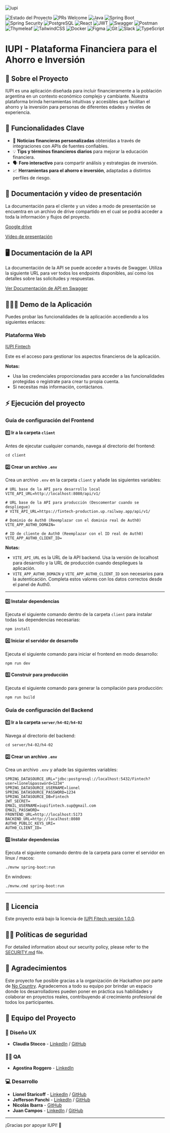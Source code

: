 ![iupi](https://github.com/user-attachments/assets/0c295b15-c021-4d24-9912-d0bb067b460d)

![Estado del Proyecto](https://img.shields.io/badge/Estado-Lanzamiento-green) ![PRs Welcome](https://img.shields.io/badge/PRs-welcome-green) ![Java](https://img.shields.io/badge/Java-007396?logo=java&logoColor=white&color=007396) ![Spring Boot](https://img.shields.io/badge/Spring--Boot-6DB33F?logo=spring-boot&logoColor=white&color=6DB33F) ![Spring Security](https://img.shields.io/badge/Spring--Security-6DB33F?logo=spring-security&logoColor=white&color=6DB33F) ![PostgreSQL](https://img.shields.io/badge/PostgreSQL-336791?logo=postgresql&logoColor=white&color=336791) ![React](https://img.shields.io/badge/React-20232A?logo=react&logoColor=61DAFB&color=61DAFB) ![JWT](https://img.shields.io/badge/JWT-black?logo=json-web-tokens&logoColor=white&color=black) ![Swagger](https://img.shields.io/badge/Swagger-85EA2D?logo=swagger&logoColor=black&color=85EA2D) ![Postman](https://img.shields.io/badge/Postman-FF6C37?logo=postman&logoColor=white&color=FF6C37) ![Thymeleaf](https://img.shields.io/badge/Thymeleaf-005F0F?logo=thymeleaf&logoColor=white&color=005F0F) ![TailwindCSS](https://img.shields.io/badge/TailwindCSS-06B6D4?logo=tailwindcss&logoColor=white&color=06B6D4) ![Docker](https://img.shields.io/badge/Docker-2496ED?logo=docker&logoColor=white&color=2496ED) ![Figma](https://img.shields.io/badge/Figma-000000?logo=figma&logoColor=white&color=000000) ![Git](https://img.shields.io/badge/Git-F05032?logo=git&logoColor=white&color=F05032) ![Slack](https://img.shields.io/badge/Slack-4A154B?logo=slack&logoColor=white&color=4A154B) ![TypeScript](https://img.shields.io/badge/TypeScript-3178C6?logo=typescript&logoColor=white&color=3178C6)

# IUPI - Plataforma Financiera para el Ahorro e Inversión

## 📌 Sobre el Proyecto

IUPI es una aplicación diseñada para incluir financieramente a la población argentina en un contexto económico complejo y cambiante. Nuestra plataforma brinda herramientas intuitivas y accesibles que facilitan el ahorro y la inversión para personas de diferentes edades y niveles de experiencia.

## 🚀 Funcionalidades Clave

- 📢 **Noticias financieras personalizadas** obtenidas a través de integraciones con APIs de fuentes confiables.
- 💡 **Tips y términos financieros diarios** para mejorar la educación financiera.
- 🗣️ **Foro interactivo** para compartir análisis y estrategias de inversión.
- 📈 **Herramientas para el ahorro e inversión**, adaptadas a distintos perfiles de riesgo.

## 📄 Documentación y vídeo de presentación

La documentación para el cliente y un video a modo de presentación se encuentra en un archivo de drive compartido en el cual se podrá acceder a toda la información y flujos del proyecto.

[Google drive](https://drive.google.com/drive/folders/1HFAL2TtVbyFZHMYeTxPR0Yk78lqQnoiK)

[Vídeo de presentación]()

## 🖥️ Documentación de la API

La documentación de la API se puede acceder a través de Swagger. Utiliza la siguiente URL para ver todos los endpoints disponibles, así como los detalles sobre las solicitudes y respuestas.

[Ver Documentación de API en Swagger](https://financial-al.up.railway.app/swagger-ui/index.html)

## 👨🏿‍💻 Demo de la Aplicación

Puedes probar las funcionalidades de la aplicación accediendo a los siguientes enlaces:

### Plataforma Web

[IUPI Fintech](https://iupi.vercel.app/)

Este es el acceso para gestionar los aspectos financieros de la aplicación.

**Notas:**

- Usa las credenciales proporcionadas para acceder a las funcionalidades protegidas o regístrate para crear tu propia cuenta.
- Si necesitas más información, contáctanos.

## ⚡️ Ejecución del proyecto

### Guía de configuración del Frontend

#### 1️⃣ Ir a la carpeta `client`

Antes de ejecutar cualquier comando, navega al directorio del frontend:

```
cd client
```

#### 2️⃣ Crear un archivo `.env`

Crea un archivo `.env` en la carpeta `client` y añade las siguientes variables:

```
# URL base de la API para desarrollo local
VITE_API_URL=http://localhost:8080/api/v1/

# URL base de la API para producción (Descomentar cuando se despliegue)
# VITE_API_URL=https://fintech-production.up.railway.app/api/v1/

# Dominio de Auth0 (Reemplazar con el dominio real de Auth0)
VITE_APP_AUTH0_DOMAIN=

# ID de cliente de Auth0 (Reemplazar con el ID real de Auth0)
VITE_APP_AUTH0_CLIENT_ID=
```

**Notas:**

- `VITE_API_URL` es la URL de la API backend. Usa la versión de localhost para desarrollo y la URL de producción cuando despliegues la aplicación.
- `VITE_APP_AUTH0_DOMAIN` y `VITE_APP_AUTH0_CLIENT_ID` son necesarios para la autenticación. Completa estos valores con los datos correctos desde el panel de Auth0.

---

#### 3️⃣ Instalar dependencias

Ejecuta el siguiente comando dentro de la carpeta `client` para instalar todas las dependencias necesarias:

```
npm install
```

#### 4️⃣ Iniciar el servidor de desarrollo

Ejecuta el siguiente comando para iniciar el frontend en modo desarrollo:

```
npm run dev
```

#### 5️⃣ Construir para producción

Ejecuta el siguiente comando para generar la compilación para producción:

```
npm run build
```

### Guía de configuración del Backend

#### 1️⃣ Ir a la carpeta `server/h4-02/h4-02`

Navega al directorio del backend:

```
cd server/h4-02/h4-02
```

#### 2️⃣ Crear un archivo `.env`

Crea un archivo `.env` y añade las siguientes variables:

```
SPRING_DATASOURCE_URL="jdbc:postgresql://localhost:5432/Fintech?user=lionel&password=1234"
SPRING_DATASOURCE_USERNAME=lionel
SPRING_DATASOURCE_PASSWORD=1234
SPRING_DATASOURCE_DB=Fintech
JWT_SECRET=
EMAIL_USERNAME=iupifintech.sup@gmail.com
EMAIL_PASSWORD=
FRONTEND_URL=http://localhost:5173
BACKEND_URL=http://localhost:8080
AUTH0_PUBLIC_KEYS_URI=
AUTH0_CLIENT_ID=
```

#### 3️⃣ Instalar dependencias

Ejecuta el siguiente comando dentro de la carpeta para correr el servidor en linux / macos:

```
./mvnw spring-boot:run

```

En windows:

```
./mvnw.cmd spring-boot:run

```

---

## 🪪 Licencia

Este proyecto está bajo la licencia de [IUPI Fitech versión 1.0.0](./LICENSE).

## 👮🏿 Políticas de seguridad

For detailed information about our security policy, please refer to the [SECURITY.md](SECURITY.md) file.

## 🥶 Agradecimientos

Este proyecto fue posible gracias a la organización de Hackathon por parte de [No Country](https://www.nocountry.tech/). Agradecemos a todo su equipo por brindar un espacio donde los desarrolladores pueden poner en práctica sus habilidades y colaborar en proyectos reales, contribuyendo al crecimiento profesional de todos los participantes.

## 👥 Equipo del Proyecto

### 🎨 Diseño UX

- **Claudia Stocco** - [LinkedIn](https://www.linkedin.com/in/claudia-stocco) / [GitHub](https://github.com/ClaudiaSTOCCO)

### 🕵️‍♀️ QA

- **Agostina Roggero** - [LinkedIn](https://www.linkedin.com/in/agostina-roggero/)

### 💻 Desarrollo

- **Lionel Staricoff** - [LinkedIn](https://www.linkedin.com/in/lionel-staricoff/) / [GitHub](https://github.com/LionelStaricoff)
- **Jefferson Panchi** - [LinkedIn](https://www.linkedin.com/in/jefferson-panchi-chacon/) / [GitHub](https://github.com/jfpanchi)
- **Nicolás Ibarra** - [GitHub](https://github.com/HikingCarrot7)
- **Juan Campos** - [LinkedIn](https://www.linkedin.com/in/jumacaq/) / [GitHub](https://github.com/jumacaq)

---

¡Gracias por apoyar IUPI! 🚀
